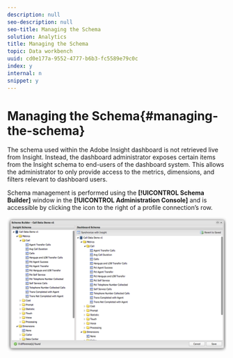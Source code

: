 ```yaml
---
description: null
seo-description: null
seo-title: Managing the Schema
solution: Analytics
title: Managing the Schema
topic: Data workbench
uuid: cd0e177a-9552-4777-b6b3-fc5589e79c0c
index: y
internal: n
snippet: y
---
```


# Managing the Schema{#managing-the-schema}

The schema used within the Adobe Insight dashboard is not retrieved live from Insight. Instead, the dashboard administrator exposes certain items from the Insight schema to end-users of the dashboard system. This allows the administrator to only provide access to the metrics, dimensions, and filters relevant to dashboard users.

Schema management is performed using the **[!UICONTROL Schema Builder]** window in the **[!UICONTROL Administration Console]** and is accessible by clicking the icon to the right of a profile connection’s row.

![](assets/schema_builder.png)

